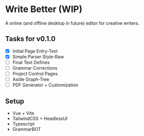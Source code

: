 # Write Better (WIP)

A online (and offline desktop in future) editor for creative writers.

## Tasks for v0.1.0

- [X] Initial Page Entry-Text
- [X] Simple Parser Style-Raw
- [ ] Final Text Defines
- [ ] Grammar Corrections
- [ ] Project Control Pages
- [ ] Aside Graph-Tree
- [ ] PDF Generator + Customization

## Setup

- Vue + Vite
- TailwindCSS + HeadlessUI
- Typescript
- GrammarBOT
